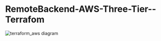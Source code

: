 # RemoteBackend-AWS-Three-Tier--Terrafom
![terraform_aws diagram](https://user-images.githubusercontent.com/53235392/231910493-a6f86686-95ea-4a07-8793-d3abb67ca6d5.png)

